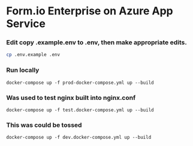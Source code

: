 # Form.io Enterprise on Azure App Service

### Edit copy .example.env to .env, then make appropriate edits.
```bash
cp .env.example .env
```

### Run locally
```
docker-compose up -f prod-docker-compose.yml up --build
```

### Was used to test nginx built into nginx.conf
```
docker-compose up -f test.docker-compose.yml up --build
```

### This was could be tossed
```
docker-compose up -f dev.docker-compose.yml up --build
```